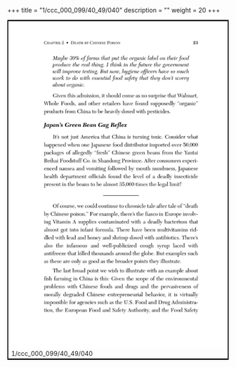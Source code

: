 +++
title = "1/ccc_000_099/40_49/040"
description = ""
weight = 20
+++

<table style="border:2px solid black;max-width:800px;max-height:800px;" 
><tr><td><img class="center-fit-jpg"
src="/jpg_/out_jpg_dbc_040.jpg"  >1/ccc_000_099/40_49/040</img></td></tr></table>